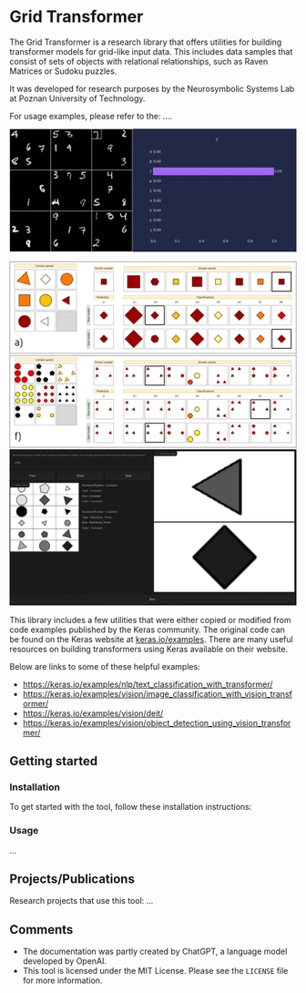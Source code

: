 # Grid Transformer
The Grid Transformer is a research library that offers utilities for building transformer models for grid-like input data. This includes data samples that consist of sets of objects with relational relationships, such as Raven Matrices or Sudoku puzzles.

It was developed for research purposes by the Neurosymbolic Systems Lab at Poznan University of Technology.

For usage examples, please refer to the:
....

![sudoku](docs/images/sudoku.gif)

![example](docs/images/example.png)
![example_2](docs/images/example_2.png)
![sudoku](docs/images/raven.png)

This library includes a few utilities that were either copied or modified from code examples published by the Keras community. The original code can be found on the Keras website at [keras.io/examples](https://keras.io/examples/). There are many useful resources on building transformers using Keras available on their website. 

Below are links to some of these helpful examples:

-  https://keras.io/examples/nlp/text_classification_with_transformer/
-  https://keras.io/examples/vision/image_classification_with_vision_transformer/
-  https://keras.io/examples/vision/deit/
-  https://keras.io/examples/vision/object_detection_using_vision_transformer/


## Getting started
### Installation
To get started with the tool, follow these installation instructions:
### Usage
...

## Projects/Publications
Research projects that use this tool:
...

## Comments
- The documentation was partly created by ChatGPT, a language model developed by OpenAI.
- This tool is licensed under the MIT License. Please see the `LICENSE` file for more information.
